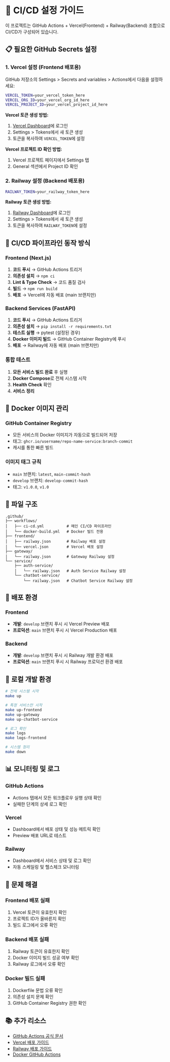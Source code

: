 # 🚀 CI/CD 설정 가이드

이 프로젝트는 GitHub Actions + Vercel(Frontend) + Railway(Backend) 조합으로 CI/CD가 구성되어 있습니다.

## 📋 **필요한 GitHub Secrets 설정**

### 1. **Vercel 설정 (Frontend 배포용)**
GitHub 저장소의 Settings > Secrets and variables > Actions에서 다음을 설정하세요:

```bash
VERCEL_TOKEN=your_vercel_token_here
VERCEL_ORG_ID=your_vercel_org_id_here
VERCEL_PROJECT_ID=your_vercel_project_id_here
```

**Vercel 토큰 생성 방법:**
1. [Vercel Dashboard](https://vercel.com/dashboard)에 로그인
2. Settings > Tokens에서 새 토큰 생성
3. 토큰을 복사하여 `VERCEL_TOKEN`에 설정

**Vercel 프로젝트 ID 확인 방법:**
1. Vercel 프로젝트 페이지에서 Settings 탭
2. General 섹션에서 Project ID 확인

### 2. **Railway 설정 (Backend 배포용)**
```bash
RAILWAY_TOKEN=your_railway_token_here
```

**Railway 토큰 생성 방법:**
1. [Railway Dashboard](https://railway.app/dashboard)에 로그인
2. Settings > Tokens에서 새 토큰 생성
3. 토큰을 복사하여 `RAILWAY_TOKEN`에 설정

## 🔄 **CI/CD 파이프라인 동작 방식**

### **Frontend (Next.js)**
1. **코드 푸시** → GitHub Actions 트리거
2. **의존성 설치** → `npm ci`
3. **Lint & Type Check** → 코드 품질 검사
4. **빌드** → `npm run build`
5. **배포** → Vercel에 자동 배포 (main 브랜치만)

### **Backend Services (FastAPI)**
1. **코드 푸시** → GitHub Actions 트리거
2. **의존성 설치** → `pip install -r requirements.txt`
3. **테스트 실행** → pytest (설정된 경우)
4. **Docker 이미지 빌드** → GitHub Container Registry에 푸시
5. **배포** → Railway에 자동 배포 (main 브랜치만)

### **통합 테스트**
1. **모든 서비스 빌드 완료** 후 실행
2. **Docker Compose**로 전체 시스템 시작
3. **Health Check** 확인
4. **서비스 정리**

## 🐳 **Docker 이미지 관리**

### **GitHub Container Registry**
- 모든 서비스의 Docker 이미지가 자동으로 빌드되어 저장
- 태그: `ghcr.io/username/repo-name-service:branch-commit`
- 캐시를 통한 빠른 빌드

### **이미지 태그 규칙**
- `main` 브랜치: `latest`, `main-commit-hash`
- `develop` 브랜치: `develop-commit-hash`
- 태그: `v1.0.0`, `v1.0`

## 📁 **파일 구조**

```
.github/
├── workflows/
│   ├── ci-cd.yml          # 메인 CI/CD 파이프라인
│   └── docker-build.yml   # Docker 빌드 전용
├── frontend/
│   ├── railway.json       # Railway 배포 설정
│   └── vercel.json        # Vercel 배포 설정
├── gateway/
│   └── railway.json       # Gateway Railway 설정
└── service/
    ├── auth-service/
    │   └── railway.json   # Auth Service Railway 설정
    └── chatbot-service/
        └── railway.json   # Chatbot Service Railway 설정
```

## 🚀 **배포 환경**

### **Frontend**
- **개발**: `develop` 브랜치 푸시 시 Vercel Preview 배포
- **프로덕션**: `main` 브랜치 푸시 시 Vercel Production 배포

### **Backend**
- **개발**: `develop` 브랜치 푸시 시 Railway 개발 환경 배포
- **프로덕션**: `main` 브랜치 푸시 시 Railway 프로덕션 환경 배포

## 🔧 **로컬 개발 환경**

```bash
# 전체 시스템 시작
make up

# 특정 서비스만 시작
make up-frontend
make up-gateway
make up-chatbot-service

# 로그 확인
make logs
make logs-frontend

# 시스템 정리
make down
```

## 📊 **모니터링 및 로그**

### **GitHub Actions**
- Actions 탭에서 모든 워크플로우 실행 상태 확인
- 실패한 단계의 상세 로그 확인

### **Vercel**
- Dashboard에서 배포 상태 및 성능 메트릭 확인
- Preview 배포 URL로 테스트

### **Railway**
- Dashboard에서 서비스 상태 및 로그 확인
- 자동 스케일링 및 헬스체크 모니터링

## 🚨 **문제 해결**

### **Frontend 배포 실패**
1. Vercel 토큰이 유효한지 확인
2. 프로젝트 ID가 올바른지 확인
3. 빌드 로그에서 오류 확인

### **Backend 배포 실패**
1. Railway 토큰이 유효한지 확인
2. Docker 이미지 빌드 성공 여부 확인
3. Railway 로그에서 오류 확인

### **Docker 빌드 실패**
1. Dockerfile 문법 오류 확인
2. 의존성 설치 문제 확인
3. GitHub Container Registry 권한 확인

## 📚 **추가 리소스**

- [GitHub Actions 공식 문서](https://docs.github.com/en/actions)
- [Vercel 배포 가이드](https://vercel.com/docs/deployments)
- [Railway 배포 가이드](https://docs.railway.app/deploy/deployments)
- [Docker GitHub Actions](https://docs.docker.com/ci-cd/github-actions/)
